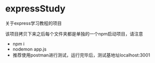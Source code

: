 # expressStudy
关于express学习教程的项目

该项目拷贝下来之后每个文件夹都是单独的一个npm启动项目，请注意
- npm i 
- nodemon app.js
- 推荐使用postman进行测试，运行完毕后，测试基地址localhost:3001
